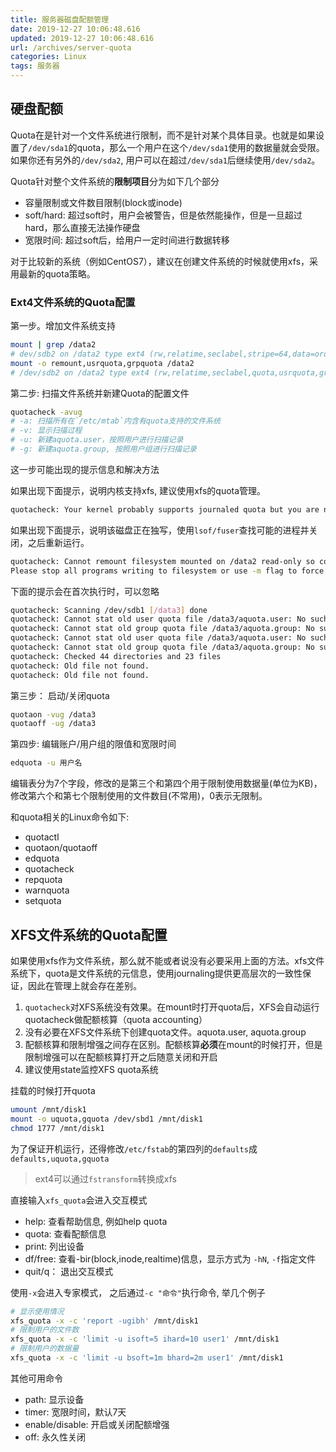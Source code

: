 ```yaml
---
title: 服务器磁盘配额管理
date: 2019-12-27 10:06:48.616
updated: 2019-12-27 10:06:48.616
url: /archives/server-quota
categories: Linux
tags: 服务器
---
```



## 硬盘配额

Quota在是针对一个文件系统进行限制，而不是针对某个具体目录。也就是如果设置了`/dev/sda1`的quota，那么一个用户在这个`/dev/sda1`使用的数据量就会受限。如果你还有另外的`/dev/sda2`, 用户可以在超过`/dev/sda1`后继续使用`/dev/sda2`。

Quota针对整个文件系统的**限制项目**分为如下几个部分

- 容量限制或文件数目限制(block或inode)
- soft/hard: 超过soft时，用户会被警告，但是依然能操作，但是一旦超过hard，那么直接无法操作硬盘
- 宽限时间: 超过soft后，给用户一定时间进行数据转移

对于比较新的系统（例如CentOS7），建议在创建文件系统的时候就使用xfs，采用最新的quota策略。

### Ext4文件系统的Quota配置

第一步。增加文件系统支持

```bash
mount | grep /data2
# dev/sdb2 on /data2 type ext4 (rw,relatime,seclabel,stripe=64,data=ordered)
mount -o remount,usrquota,grpquota /data2
# /dev/sdb2 on /data2 type ext4 (rw,relatime,seclabel,quota,usrquota,grpquota,stripe=64,data=ordered)
```

第二步: 扫描文件系统并新建Quota的配置文件

```bash
quotacheck -avug
# -a: 扫描所有在`/etc/mtab`内含有quota支持的文件系统
# -v: 显示扫描过程
# -u: 新建aquota.user，按照用户进行扫描记录
# -g: 新建aquota.group, 按照用户组进行扫描记录
```

这一步可能出现的提示信息和解决方法

如果出现下面提示，说明内核支持xfs, 建议使用xfs的quota管理。

```bash
quotacheck: Your kernel probably supports journaled quota but you are not using it. Consider switching to journaled quota to avoid running quotacheck after an unclean shutdown.
```

如果出现下面提示，说明该磁盘正在独写，使用`lsof/fuser`查找可能的进程并关闭，之后重新运行。

```bash
quotacheck: Cannot remount filesystem mounted on /data2 read-only so counted values might not be right.
Please stop all programs writing to filesystem or use -m flag to force checking.
```

下面的提示会在首次执行时，可以忽略

```bash
quotacheck: Scanning /dev/sdb1 [/data3] done
quotacheck: Cannot stat old user quota file /data3/aquota.user: No such file or directory. Usage will not be subtracted.
quotacheck: Cannot stat old group quota file /data3/aquota.group: No such file or directory. Usage will not be subtracted.
quotacheck: Cannot stat old user quota file /data3/aquota.user: No such file or directory. Usage will not be subtracted.
quotacheck: Cannot stat old group quota file /data3/aquota.group: No such file or directory. Usage will not be subtracted.
quotacheck: Checked 44 directories and 23 files
quotacheck: Old file not found.
quotacheck: Old file not found.
```

第三步： 启动/关闭quota

```bash
quotaon -vug /data3
quotaoff -ug /data3
```

第四步: 编辑账户/用户组的限值和宽限时间

```bash
edquota -u 用户名
```

编辑表分为7个字段，修改的是第三个和第四个用于限制使用数据量(单位为KB)，修改第六个和第七个限制使用的文件数目(不常用)，0表示无限制。

和quota相关的Linux命令如下:

- quotactl
- quotaon/quotaoff
- edquota
- quotacheck
- repquota
- warnquota
- setquota

## XFS文件系统的Quota配置

如果使用xfs作为文件系统，那么就不能或者说没有必要采用上面的方法。xfs文件系统下，quota是文件系统的元信息，使用journaling提供更高层次的一致性保证，因此在管理上就会存在差别。

1. `quotacheck`对XFS系统没有效果。在mount时打开quota后，XFS会自动运行quotacheck做配额核算（quota accounting）
1. 没有必要在XFS文件系统下创建quota文件。aquota.user, aquota.group
1. 配额核算和限制增强之间存在区别。配额核算**必须**在mount的时候打开，但是限制增强可以在配额核算打开之后随意关闭和开启
1. 建议使用state监控XFS quota系统

挂载的时候打开quota

```bash
umount /mnt/disk1
mount -o uquota,gquota /dev/sbd1 /mnt/disk1
chmod 1777 /mnt/disk1
```

为了保证开机运行，还得修改`/etc/fstab`的第四列的`defaults`成`defaults,uquota,gquota`

> ext4可以通过`fstransform`转换成xfs

直接输入`xfs_quota`会进入交互模式

- help: 查看帮助信息, 例如help quota
- quota: 查看配额信息
- print: 列出设备
- df/free: 查看-bir(block,inode,realtime)信息，显示方式为 `-hN`,  `-f`指定文件
- quit/q： 退出交互模式

使用`-x`会进入专家模式， 之后通过`-c "命令"`执行命令, 举几个例子

```bash
# 显示使用情况
xfs_quota -x -c 'report -ugibh' /mnt/disk1
# 限制用户的文件数
xfs_quota -x -c 'limit -u isoft=5 ihard=10 user1' /mnt/disk1
# 限制用户的数据量
xfs_quota -x -c 'limit -u bsoft=1m bhard=2m user1' /mnt/disk1
```

其他可用命令

- path: 显示设备
- timer: 宽限时间，默认7天
- enable/disable: 开启或关闭配额增强
- off: 永久性关闭